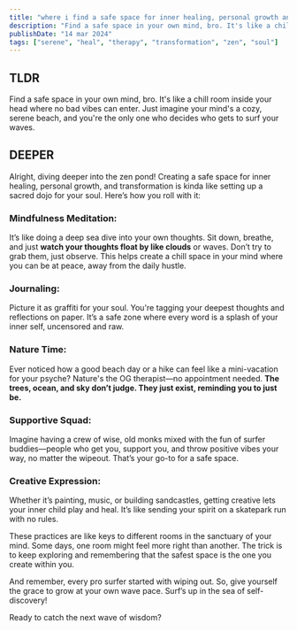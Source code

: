 ```yaml
---
title: "where i find a safe space for inner healing, personal growth and transformation?"
description: "Find a safe space in your own mind, bro. It's like a chill room inside your head where no bad vibes can enter. Imagine your mind's a cozy, serene beach. "
publishDate: "14 mar 2024"
tags: ["serene", "heal", "therapy", "transformation", "zen", "soul"]
---
```


## TLDR

Find a safe space in your own mind, bro. It's like a chill room inside your head where no bad vibes can enter. Just imagine your mind's a cozy, serene beach, and you're the only one who decides who gets to surf your waves.

## DEEPER

Alright, diving deeper into the zen pond! Creating a safe space for inner healing, personal growth, and transformation is kinda like setting up a sacred dojo for your soul. Here’s how you roll with it:

### Mindfulness Meditation:

It’s like doing a deep sea dive into your own thoughts. Sit down, breathe, and just **watch your thoughts float by like clouds** or waves. Don’t try to grab them, just observe. This helps create a chill space in your mind where you can be at peace, away from the daily hustle.

### Journaling:

Picture it as graffiti for your soul. You're tagging your deepest thoughts and reflections on paper. It’s a safe zone where every word is a splash of your inner self, uncensored and raw.

### Nature Time:

Ever noticed how a good beach day or a hike can feel like a mini-vacation for your psyche? Nature's the OG therapist—no appointment needed. **The trees, ocean, and sky don’t judge. They just exist, reminding you to just be.**

### Supportive Squad:

Imagine having a crew of wise, old monks mixed with the fun of surfer buddies—people who get you, support you, and throw positive vibes your way, no matter the wipeout. That’s your go-to for a safe space.

### Creative Expression:

Whether it’s painting, music, or building sandcastles, getting creative lets your inner child play and heal. It’s like sending your spirit on a skatepark run with no rules.

These practices are like keys to different rooms in the sanctuary of your mind. Some days, one room might feel more right than another. The trick is to keep exploring and remembering that the safest space is the one you create within you.

And remember, every pro surfer started with wiping out. So, give yourself the grace to grow at your own wave pace. Surf’s up in the sea of self-discovery!

Ready to catch the next wave of wisdom?
